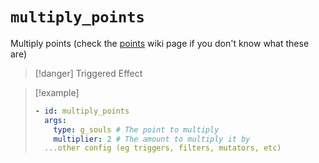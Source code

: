 # `multiply_points`

Multiply points (check the [points](https://plugins.auxilor.io/effects/points) wiki page if you don't know what these are)

> [!danger] Triggered Effect

> [!example]
> ```yaml
> - id: multiply_points
>   args:
>     type: g_souls # The point to multiply
>     multiplier: 2 # The amount to multiply it by
>   ...other config (eg triggers, filters, mutators, etc)
> ```
